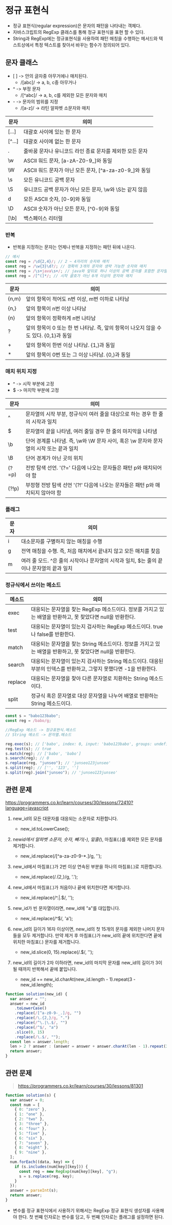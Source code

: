 # 정규 표현식

- 정규 표현식(regular expression)은 문자의 패턴을 나타내는 객체다.
- 자바스크립트의 RegExp 클래스를 통해 정규 표현식을 표현 할 수 있다.
- String과 RegExp에는 정규표현식을 사용하여 패턴 매칭을 수행하는 메서드와 텍스트상에서 특정 텍스트를 찾아서 바꾸는 함수가 정의되어 있다.

## 문자 클래스

- \[ ] -> 안의 글자중 아무거에나 매치된다.
  - /[abc]/ -> a, b, c중 아무거나
- ^ -> 부정 문자
  - /[^abc]/ -> a, b, c를 제외한 모든 문자와 매치
- \- -> 문자의 범위를 지정
  - /[a-z]/ -> 라틴 알파벳 소문자와 매치

| 문자   | 의미                                                     |
| ------ | -------------------------------------------------------- |
| [...]  | 대괄호 사이에 있는 한 문자                               |
| [^...] | 대괄호 사이에 없는 한 문자                               |
| .      | 줄바꿈 문자나 유니코드 라인 종료 문자를 제외한 모든 문자 |
| \w     | ASCII 워드 문자, [a-zA-Z0-9_]와 동일                     |
| \W     | ASCII 워드 문자가 아닌 모든 문자, [^a-za-z0-9_]와 동일   |
| \s     | 모든 유니코드 공백 문자                                  |
| \S     | 유니코드 공백 문자가 아닌 모든 문자, \w와 \S는 같지 않음 |
| d      | 모든 ASCII 숫자, [0-9]와 동일                            |
| \D     | ASCII 숫자가 아닌 모든 문자, [^0-9]와 동일               |
| [\b]   | 백스페이스 리터럴                                        |

### 반복

- 반복을 지정하는 문자는 언제나 반복을 지정하는 패턴 뒤에 나온다.

```javascript
// 예시
const reg = /\d{2,4}/; // 2 ~ 4자리의 숫자와 매치
const reg = /\w{3}\d?/; // 정확히 3개의 문자와 생략 가능한 숫자와 매치
const reg = /\s+java\s+/; // java와 앞뒤로 하나 이상의 공백 문자를 포함한 문자열과 매치
const reg = /[^(]*/; // 시작 괄호가 아닌 0개 이상의 문자와 매치
```

| 문자  | 의미                                                                                 |
| ----- | ------------------------------------------------------------------------------------ |
| {n,m} | 앞의 항목이 적어도 n번 이상, m번 이하로 나타남                                       |
| {n,}  | 앞의 항목이 n번 이상 나타남                                                          |
| {n}   | 앞의 항목이 정확하게 n번 나타남                                                      |
| ?     | 앞의 항목이 0 또는 한 번 나타남. 즉, 앞의 항목이 나오지 않을 수도 있다. {0,1}과 동일 |
| +     | 앞의 항목이 한번 이상 나타남. {1,}과 동일                                            |
| \*    | 앞의 항목이 0번 또는 그 이상 나타남. {0,}과 동일                                     |

### 매치 위치 지정

- ^ -> 시작 부분에 고정
- $ -> 마지막 부분에 고정

| 문자  | 의미                                                                                   |
| ----- | -------------------------------------------------------------------------------------- |
| ^     | 문자열의 시작 부분, 정규식이 여러 줄을 대상으로 하는 경우 한 줄의 시작과 일치          |
| $     | 문자열의 끝을 나타냄, 여러 줄일 경우 한 줄의 마지막을 나타냄                           |
| \b    | 단어 경계를 나타냄. 즉, \w와 \W 문자 사이, 혹은 \w 문자와 문자열의 시작 또는 끝과 일치 |
| \B    | 단어 경계가 아닌 곳의 위치                                                             |
| (?=p) | 전방 탐색 선언. '(?=' 다음에 나오는 문자들은 패턴 p와 매치되어야 함                    |
| (?!p) | 부정형 전방 탐색 선언 '(?!' 다음에 나오는 문자들은 패턴 p와 매치되지 않아야 함         |

### 플래그

| 문자 | 의미                                                                                     |
| ---- | ---------------------------------------------------------------------------------------- |
| i    | 대소문자를 구별하지 않는 매칭을 수행                                                     |
| g    | 전역 매칭을 수행. 즉, 처음 매치에서 끝내지 않고 모든 매치를 찾음                         |
| m    | 여러 줄 모드. ^은 줄의 시작이나 문자열의 시작과 일치, $는 줄의 끝이나 문자열의 끝과 일치 |

### 정규식에서 쓰이는 메소드

| 메소드  | 의미                                                                                                                 |
| ------- | -------------------------------------------------------------------------------------------------------------------- |
| exec    | 대응되는 문자열을 찾는 RegExp 메소드이다. 정보를 가지고 있는 배열을 반환하고, 못 찾았다면 null을 반환한다.           |
| test    | 대응되는 문자열이 있는지 검사하는 RegExp 메소드이다. true 나 false를 반환한다.                                       |
| match   | 대응되는 문자열을 찾는 String 메소드이다. 정보를 가지고 있는 배열을 반환하고, 못 찾았다면 null을 반환한다.           |
| search  | 대응되는 문자열이 있는지 검사하는 String 메소드이다. 대응된 부분의 인덱스를 반환하고, 그렇지 못했다면 -1을 반환한다. |
| replace | 대응되는 문자열을 찾아 다른 문자열로 치환하는 String 메소드이다.                                                     |
| split   | 정규식 혹은 문자열로 대상 문자열을 나누어 배열로 반환하는 String 메소드이다.                                         |

```javascript
const s = "babo123babo";
const reg = /babo/g;

//RegExp 메소드 -> 정규표현식.메소드
// String 메소드 -> 문자열.메소드

reg.exec(s); // ['babo', index: 0, input: 'babo123babo', groups: undefined]
reg.test(s); // true
s.match(reg); // ['babo', 'babo']
s.search(reg); // 0
s.replace(reg, "junseo"); // 'junseo123junseo'
s.split(reg); // ['', '123', '']
s.split(reg).join("junseo"); // 'junseo123junseo'
```

## 관련 문제

https://programmers.co.kr/learn/courses/30/lessons/72410?language=javascript

1.  new_id의 모든 대문자를 대응되는 소문자로 치환합니다.

    - new_id.toLowerCase(); <br />

2.  new*id에서 알파벳 소문자, 숫자, 빼기(-), 밑줄(*), 마침표(.)를 제외한 모든 문자를 제거합니다.
    - new_id.replace(/[^a-za-z0-9-*.]/g, ''); <br />
3.  new_id에서 마침표(.)가 2번 이상 연속된 부분을 하나의 마침표(.)로 치환합니다.
    - new_id.replace(/\.{2,}/g, '.');
4.  new_id에서 마침표(.)가 처음이나 끝에 위치한다면 제거합니다.
    - new_id.replace(/^\.|\.$/, '');
5.  new_id가 빈 문자열이라면, new_id에 "a"를 대입합니다.
    - new_id.replace(/^$/, 'a');
6.  new_id의 길이가 16자 이상이면, new_id의 첫 15개의 문자를 제외한 나머지 문자들을 모두 제거합니다. 만약 제거 후 마침표(.)가 new_id의 끝에 위치한다면 끝에 위치한 마침표(.) 문자를 제거합니다.
    - new_id.slice(0, 15).replace(/\.$/, '');
7.  new_id의 길이가 2자 이하라면, new_id의 마지막 문자를 new_id의 길이가 3이 될 때까지 반복해서 끝에 붙입니다.
    - new_id += new_id.charAt(new_id.length - 1).repeat(3 - new_id.length);

```javascript
function solution(new_id) {
  var answer = "";
  answer = new_id
    .toLowerCase()
    .replace(/[^a-z0-9-_.]/g, "")
    .replace(/\.{2,}/g, ".")
    .replace(/^\.|\.$/, "")
    .replace(/^$/, "a")
    .slice(0, 15)
    .replace(/\.$/, "");
  const len = answer.length;
  len > 2 ? answer : (answer = answer + answer.charAt(len - 1).repeat(3 - len));
  return answer;
}
```

## 관련 문제

> https://programmers.co.kr/learn/courses/30/lessons/81301

```javascript
function solution(s) {
  var answer = 0;
  const num = [
    { 0: "zero" },
    { 1: "one" },
    { 2: "two" },
    { 3: "three" },
    { 4: "four" },
    { 5: "five" },
    { 6: "six" },
    { 7: "seven" },
    { 8: "eight" },
    { 9: "nine" },
  ];
  num.forEach((data, key) => {
    if (s.includes(num[key][key])) {
      const reg = new RegExp(num[key][key], "g");
      s = s.replace(reg, key);
    }
  });
  answer = parseInt(s);
  return answer;
}
```

- 변수를 정규 표현식에서 사용하기 위해서는 RegExp 정규 표현식 생성자를 사용해야 한다. 첫 번째 인자로는 변수를 담고, 두 번째 인자로는 플래그를 설정하면 된다.
